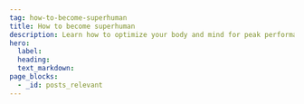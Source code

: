 ```yaml
---
tag: how-to-become-superhuman
title: How to become superhuman
description: Learn how to optimize your body and mind for peak performance
hero:
  label:
  heading:
  text_markdown:
page_blocks:
  - _id: posts_relevant
---
```

